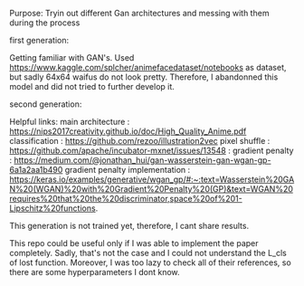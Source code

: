Purpose: Tryin out different Gan architectures and messing with them during the process

first generation: 

Getting familiar with GAN's. 
Used https://www.kaggle.com/splcher/animefacedataset/notebooks as dataset, but sadly 64x64 waifus do not look pretty. 
Therefore, I abandonned this model and did not tried to further develop it. 

second generation: 

Helpful links: 
main architecture : https://nips2017creativity.github.io/doc/High_Quality_Anime.pdf 
classification : https://github.com/rezoo/illustration2vec 
pixel shuffle : https://github.com/apache/incubator-mxnet/issues/13548 : 
gradient penalty : https://medium.com/@jonathan_hui/gan-wasserstein-gan-wgan-gp-6a1a2aa1b490
gradient penalty implementation : https://keras.io/examples/generative/wgan_gp/#:~:text=Wasserstein%20GAN%20(WGAN)%20with%20Gradient%20Penalty%20(GP)&text=WGAN%20requires%20that%20the%20discriminator,space%20of%201-Lipschitz%20functions.

This generation is not trained yet, therefore, I cant share results. 

This repo could be useful only if I was able to implement the paper completely. Sadly, that's not the case and I could not understand the L_cls of lost function. Moreover, I was too lazy to check all of their references, so there are some hyperparameters I dont know. 










